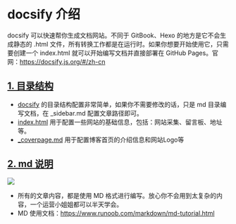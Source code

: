 # docsify 介绍

docsify 可以快速帮你生成文档网站。不同于 GitBook、Hexo 的地方是它不会生成静态的 .html 文件，所有转换工作都是在运行时。如果你想要开始使用它，只需要创建一个 index.html 就可以开始编写文档并直接部署在 GitHub Pages。官网：https://docsify.js.org/#/zh-cn

## [1. 目录结构]()

- [docsify](docsify) 的目录结构配置非常简单，如果你不需要修改的话，只是 md 目录编写文档，在 _sidebar.md 配置文章路径即可。
- [index.html](index.html) 用于配置一些网站的基础信息，包括：网站采集、留言板、地址等。
- [_coverpage.md](_coverpage.md) 用于配置博客首页的介绍信息和网站Logo等



## [2. md 说明]()

![](https://jax_zou.gitee.io/assets/img/bolg/md.jpg)

- 所有的文章内容，都是使用 MD 格式进行编写。放心你不会用到太复杂的内容，一个运营小姐姐都可以半天学会。
- MD 使用文档：https://www.runoob.com/markdown/md-tutorial.html
